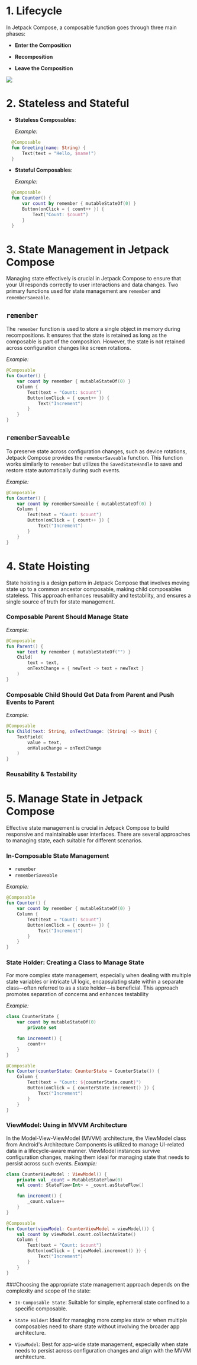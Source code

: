 # 1. Lifecycle

In Jetpack Compose, a composable function goes through three main phases:

- **Enter the Composition**

- **Recomposition**

- **Leave the Composition**

![](https://developer.android.com/static/develop/ui/compose/images/lifecycle-composition.png?hl=vi)


# 2. Stateless and Stateful

- **Stateless Composables**:

  *Example:*

  
```kotlin
  @Composable
  fun Greeting(name: String) {
      Text(text = "Hello, $name!")
  }
```

- **Stateful Composables**:

  *Example:*

  
```kotlin
  @Composable
  fun Counter() {
      var count by remember { mutableStateOf(0) }
      Button(onClick = { count++ }) {
          Text("Count: $count")
      }
  }
```

# 3. State Management in Jetpack Compose

Managing state effectively is crucial in Jetpack Compose to ensure that your UI responds correctly to user interactions and data changes. Two primary functions used for state management are `remember` and `rememberSaveable`.

## `remember`

The `remember` function is used to store a single object in memory during recompositions. It ensures that the state is retained as long as the composable is part of the composition. However, the state is not retained across configuration changes like screen rotations.

*Example:*

```kotlin
@Composable
fun Counter() {
    var count by remember { mutableStateOf(0) }
    Column {
        Text(text = "Count: $count")
        Button(onClick = { count++ }) {
            Text("Increment")
        }
    }
}
```

## `rememberSaveable`

To preserve state across configuration changes, such as device rotations, Jetpack Compose provides the `rememberSaveable` function. This function works similarly to `remember` but utilizes the `SavedStateHandle` to save and restore state automatically during such events.​

*Example:*

```kotlin
@Composable
fun Counter() {
    var count by rememberSaveable { mutableStateOf(0) }
    Column {
        Text(text = "Count: $count")
        Button(onClick = { count++ }) {
            Text("Increment")
        }
    }
}
```

# 4. State Hoisting

State hoisting is a design pattern in Jetpack Compose that involves moving state up to a common ancestor composable, making child composables stateless. This approach enhances reusability and testability, and ensures a single source of truth for state management.

### Composable Parent Should Manage State

*Example:*

```kotlin
@Composable
fun Parent() {
    var text by remember { mutableStateOf("") }
    Child(
        text = text,
        onTextChange = { newText -> text = newText }
    )
}
```
### Composable Child Should Get Data from Parent and Push Events to Parent

*Example:*

```kotlin
@Composable
fun Child(text: String, onTextChange: (String) -> Unit) {
    TextField(
        value = text,
        onValueChange = onTextChange
    )
}
```

### Reusability & Testability

# 5. Manage State in Jetpack Compose

Effective state management is crucial in Jetpack Compose to build responsive and maintainable user interfaces. There are several approaches to managing state, each suitable for different scenarios.

### In-Composable State Management
- `remember`
- `rememberSaveable`

*Example:*

```kotlin
@Composable
fun Counter() {
    var count by remember { mutableStateOf(0) }
    Column {
        Text(text = "Count: $count")
        Button(onClick = { count++ }) {
            Text("Increment")
        }
    }
}
```

### State Holder: Creating a Class to Manage State
For more complex state management, especially when dealing with multiple state variables or intricate UI logic, encapsulating state within a separate class—often referred to as a state holder—is beneficial. This approach promotes separation of concerns and enhances testability

*Example:*

```kotlin
class CounterState {
    var count by mutableStateOf(0)
        private set

    fun increment() {
        count++
    }
}

@Composable
fun Counter(counterState: CounterState = CounterState()) {
    Column {
        Text(text = "Count: ${counterState.count}")
        Button(onClick = { counterState.increment() }) {
            Text("Increment")
        }
    }
}
```

### ViewModel: Using in MVVM Architecture
In the Model-View-ViewModel (MVVM) architecture, the ViewModel class from Android's Architecture Components is utilized to manage UI-related data in a lifecycle-aware manner. ViewModel instances survive configuration changes, making them ideal for managing state that needs to persist across such events.
*Example:*

```kotlin
class CounterViewModel : ViewModel() {
    private val _count = MutableStateFlow(0)
    val count: StateFlow<Int> = _count.asStateFlow()

    fun increment() {
        _count.value++
    }
}

@Composable
fun Counter(viewModel: CounterViewModel = viewModel()) {
    val count by viewModel.count.collectAsState()
    Column {
        Text(text = "Count: $count")
        Button(onClick = { viewModel.increment() }) {
            Text("Increment")
        }
    }
}

```

###Choosing the appropriate state management approach depends on the complexity and scope of the state:​

- `In-Composable State`: Suitable for simple, ephemeral state confined to a specific composable.​

- `State Holder`: Ideal for managing more complex state or when multiple composables need to share state without involving the broader app architecture.​

- `ViewModel`: Best for app-wide state management, especially when state needs to persist across configuration changes and align with the MVVM architecture.​
